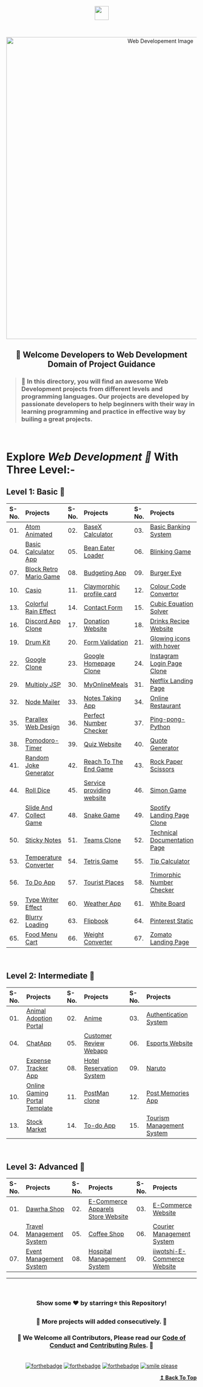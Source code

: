 <p id="top" align="center"><img align="center" height="37" src="https://img.shields.io/badge/ Web Developement- 💻-yellow.svg?&style=for-the-badge&logo=KushalDas&logoColor=blue" /> </p><br>

<p align="center"><img src="http://www.parzlogic.com/wp-content/uploads/2017/10/web-dev.jpg" alt="Web Developement Image" width=800px />
   <h2><p align="center"><strong>🚦 Welcome Developers to Web Development Domain of Project Guidance </strong></p>
</p></h2>

><h3>🏰 In this directory, you will find an awesome Web Development projects from different levels and programming languages. Our projects are developed by passionate developers to help beginners with their way in learning programming and practice in effective way by builing a great projects. </h3>

</br>

# Explore <i>Web Development 🎯</i> With Three Level:-

## Level 1: Basic 🚀

| S-No. | Projects | S-No. | Projects | S-No. | Projects |
|:--|:--|:--|:--|:--|:--|
| 01. | [Atom Animated](https://github.com/Kushal997-das/Project-Guidance/tree/main/Web%20Development/Basic/Atom%20animated) | 02. | [BaseX Calculator](https://github.com/Kushal997-das/Project-Guidance/tree/main/Web%20Development/Basic/BaseX_Calculator) | 03. | [Basic Banking System](https://github.com/Kushal997-das/Project-Guidance/tree/main/Web%20Development/Basic/Basic%20Banking%20System) |
| 04. | [Basic Calculator App](https://github.com/Kushal997-das/Project-Guidance/tree/main/Web%20Development/Basic/Basic%20Calculator%20App) | 05. | [Bean Eater Loader](https://github.com/Kushal997-das/Project-Guidance/tree/main/Web%20Development/Basic/Bean%20Eater%20Loader) | 06. | [Blinking Game](https://github.com/Kushal997-das/Project-Guidance/tree/main/Web%20Development/Basic/Blinking%20Game) |
| 07. | [Block Retro Mario Game](https://github.com/Kushal997-das/Project-Guidance/tree/main/Web%20Development/Basic/Block%20Retro%20Mario%20Game) | 08. | [Budgeting App](https://github.com/Kushal997-das/Project-Guidance/tree/main/Web%20Development/Basic/Budgeting%20App) | 09. | [Burger Eye](https://github.com/Kushal997-das/Project-Guidance/tree/main/Web%20Development/Basic/Burger%20Eye) |
| 10. | [Casio](https://github.com/Kushal997-das/Project-Guidance/tree/main/Web%20Development/Basic/Casio) | 11. | [Claymorphic profile card](https://github.com/Kushal997-das/Project-Guidance/tree/main/Web%20Development/Basic/Claymorphic%20profile%20card) | 12. | [Colour Code Convertor](https://github.com/Kushal997-das/Project-Guidance/tree/main/Web%20Development/Basic/Color_Code_Converter) |
| 13. | [Colorful Rain Effect](https://github.com/rajprem4214/Project-Guidance/tree/rain/Web%20Development/Basic/Colorful%20Rain%20Effect) | 14. | [Contact Form](https://github.com/Kushal997-das/Project-Guidance/tree/main/Web%20Development/Basic/Contact%20Form) | 15. | [Cubic Equation Solver](https://github.com/Kushal997-das/Project-Guidance/tree/main/Web%20Development/Basic/Cubic_Equation_Solver)
| 16. | [Discord App Clone](https://github.com/Kushal997-das/Project-Guidance/tree/main/Web%20Development/Basic/Discord_App_Clone) | 17. | [Donation Website](https://github.com/Kushal997-das/Project-Guidance/tree/main/Web%20Development/Basic/Donation%20Website) | 18. | [Drinks Recipe Website](https://github.com/Kushal997-das/Project-Guidance/tree/main/Web%20Development/Basic/Drinks%20Recipe%20Website(FruitNotBooze)) |
| 19. | [Drum Kit](https://github.com/Kushal997-das/Project-Guidance/tree/main/Web%20Development/Basic/Drum%20Kit) | 20. | [Form Validation](https://github.com/Kushal997-das/Project-Guidance/tree/main/Web%20Development/Basic/Form%20Validation) | 21. | [Glowing icons with hover](https://github.com/Kushal997-das/Project-Guidance/tree/main/Web%20Development/Basic/Glowing%20icons%20with%20hover) |
| 22. | [Google Clone](https://github.com/SamarpanCoder2002/Project-Guidance/tree/main/Web%20Development/Basic/Google%20Clone) | 23. | [Google Homepage Clone](https://github.com/rajprem4214/Project-Guidance/tree/gclone/Web%20Development/Basic/Google%20Homepage%20Clone) | 24. | [Instagram Login Page Clone](https://github.com/abhilipsasahoo03/Project-Guidance/tree/main/Web%20Development%2FBasic%2FInstagram%20Login%20Page%20Clone)  | 25. | [JTM Project](https://github.com/Kushal997-das/Project-Guidance/tree/main/Web%20Development/Basic/JTM%20Project) | 26. | [Live Character Counter](https://github.com/Kushal997-das/Project-Guidance/tree/main/Web%20Development/Basic/Live%20Character%20Counter) | 27. | [Meme Generator](https://github.com/Kushal997-das/Project-Guidance/tree/main/Web%20Development/Basic/Meme-Generator) | 28. | [MixChill(Music_Player)](https://github.com/Kushal997-das/Project-Guidance/tree/main/Web%20Development/Basic/MixChill(Music_Player)) 
| 29. | [Multiply JSP](https://github.com/Kushal997-das/Project-Guidance/tree/main/Web%20Development/Basic/Multiply%20JSP) | 30. | [MyOnlineMeals](https://github.com/Kushal997-das/Project-Guidance/tree/main/Web%20Development/Basic/MyOnlineMeals) | 31. | [Netflix Landing Page](https://github.com/Kushal997-das/Project-Guidance/tree/main/Web%20Development/Basic/Netflix%20Landing%20Page) |
| 32. | [Node Mailer](https://github.com/Kushal997-das/Project-Guidance/tree/main/Web%20Development/Basic/NodeMailer) | 33. | [Notes Taking App](https://github.com/Kushal997-das/Project-Guidance/tree/main/Web%20Development/Basic/Notes%20Taking%20App) | 34. | [Online Restaurant](https://github.com/Kushal997-das/Project-Guidance/tree/main/Web%20Development/Basic/Online%20Restaurant) | 
| 35. | [Parallex Web Design](https://github.com/Kushal997-das/Project-Guidance/tree/main/Web%20Development/Basic/Parallex-Web-Design) | 36. | [Perfect Number Checker](https://github.com/Kushal997-das/Project-Guidance/tree/main/Web%20Development/Basic/Perfect%20Number%20Checker) | 37. | [Ping-pong-Python](https://github.com/Kushal997-das/Project-Guidance/tree/main/Web%20Development/Basic/Ping-pong-Python) |
| 38. | [Pomodoro-Timer](https://github.com/Kushal997-das/Project-Guidance/tree/main/Web%20Development/Basic/Pomodoro-Timer) | 39. | [Quiz Website](https://github.com/Kushal997-das/Project-Guidance/tree/main/Web%20Development/Basic/Quiz%20Website) | 40. | [Quote Generator](https://github.com/SomyaRanjanSahu/Project-Guidance/tree/somya/Web%20Development/Basic/Quote%20Generator) | 
| 41. | [Random Joke Generator](https://github.com/Kushal997-das/Project-Guidance/tree/main/Web%20Development/Basic/Random%20Joke%20Generator) | 42. | [Reach To The End Game](https://github.com/Kushal997-das/Project-Guidance/tree/main/Web%20Development/Basic/Reach%20To%20The%20End%20Game) | 43. | [Rock Paper Scissors](https://github.com/Kushal997-das/Project-Guidance/tree/main/Web%20Development/Basic/RockPaperScissors) | 
| 44. | [Roll Dice](https://github.com/Kushal997-das/Project-Guidance/tree/main/Web%20Development/Basic/Roll%20Dice) | 45. | [Service providing website](https://github.com/charu1603/Project-Guidance/tree/main/Web%20Development/Intermediate/Service%20providing%20website) | 46. | [Simon Game](https://github.com/Kushal997-das/Project-Guidance/tree/main/Web%20Development/Basic/Simon%20Game) | 
| 47. | [Slide And Collect Game](https://github.com/Kushal997-das/Project-Guidance/tree/main/Web%20Development/Basic/Slide%20And%20Collect%20Game) | 48. | [Snake Game](https://github.com/Rashmisingh-18/Project-Guidance/tree/main/Web%20Development/Basic/Snake%20Game) | 49. | [Spotify Landing Page Clone](https://github.com/abhilipsasahoo03/Project-Guidance/tree/my-patch/Web%20Development%2FBasic%2FSpotify%20Landing%20Page%20Clone) | 
| 50. | [Sticky Notes](https://github.com/Kushal997-das/Project-Guidance/tree/main/Web%20Development/Basic/Sticky%20Notes) | 51. | [Teams Clone](https://github.com/Kushal997-das/Project-Guidance/tree/main/Web%20Development/Basic/Teams%20Clone) | 52. | [Technical Documentation Page](https://adhetya.github.io/Technical_Documentation_Page/) | 
| 53. | [Temperature Converter](https://github.com/Kushal997-das/Project-Guidance/tree/main/Web%20Development/Basic/Temperature%20Converter) | 54. | [Tetris Game](https://github.com/SomyaRanjanSahu/Project-Guidance/tree/somya/Web%20Development/Basic/Tetris%20Game) | 55. | [Tip Calculator](https://github.com/RiyaBhandari-2811/Project-Guidance/tree/TipForm/Web%20Development) | 
| 56. | [To Do App](https://github.com/Kushal997-das/Project-Guidance/tree/main/Web%20Development/Basic/To%20Do%20App) | 57. | [Tourist Places](https://github.com/Kushal997-das/Project-Guidance/tree/main/Web%20Development/Basic/Tourist%20Places) | 58. | [Trimorphic Number Checker](https://github.com/Kushal997-das/Project-Guidance/tree/main/Web%20Development/Basic/Trimorphic%20Number%20Checker) |
| 59. | [Type Writer Effect](https://github.com/Kushal997-das/Project-Guidance/tree/main/Web%20Development/Basic/Type%20Writer%20Effect) | 60. | [Weather App](https://github.com/Kushal997-das/Project-Guidance/tree/main/Web%20Development/Basic/Weather%20App) | 61. | [White Board](https://github.com/Kushal997-das/Project-Guidance/tree/main/Web%20Development/Basic/White%20Board) |
| 62. | [Blurry Loading](https://github.com/Kushal997-das/Project-Guidance/tree/main/Web%20Development/Basic/blurry_loading) | 63. | [Flipbook](https://github.com/Kushal997-das/Project-Guidance/tree/main/Web%20Development/Basic/flipbook) | 64. | [Pinterest Static](https://github.com/Kushal997-das/Project-Guidance/tree/main/Web%20Development/Basic/pinterest-static) |
| 65. | [Food Menu Cart](https://github.com/Kushal997-das/Project-Guidance/tree/main/Web%20Development/Basic/Food%20Menu%20Cart) | 66. | [Weight Converter](https://github.com/Kushal997-das/Project-Guidance/tree/main/Web%20Development/Basic/Weight-Converter) | 67. | [Zomato Landing Page](https://github.com/Kushal997-das/Project-Guidance/tree/main/Web%20Development/Basic/Zomato-Landing-Page) | 
<br>

## Level 2: Intermediate 🚀

| S-No. | Projects | S-No. | Projects | S-No. | Projects |
|:--|:--|:--|:--|:--|:--|
| 01. | [Animal Adoption Portal](https://github.com/Kushal997-das/Project-Guidance/tree/main/Web%20Development/Intermediate/animal%20adoption%20portal) | 02. | [Anime](https://github.com/Kushal997-das/Project-Guidance/tree/main/Web%20Development/Intermediate/Anime) | 03. | [Authentication System](https://github.com/Kushal997-das/Project-Guidance/tree/main/Web%20Development/Intermediate/Authentication%20System) |
| 04. | [ChatApp](https://github.com/Kushal997-das/Project-Guidance/tree/main/Web%20Development/Intermediate/ChatApp) | 05. | [Customer Review Webapp](https://github.com/Kushal997-das/Project-Guidance/tree/main/Web%20Development/Intermediate/Customer%20Review%20Webapp) | 06. | [Esports Website](https://github.com/Kushal997-das/Project-Guidance/tree/main/Web%20Development/Intermediate/Esports%20Website) |
| 07. | [Expense Tracker App](https://github.com/Kushal997-das/Project-Guidance/tree/main/Web%20Development/Intermediate/Expense%20Tracker%20App) | 08. | [Hotel Reservation System](https://github.com/Kushal997-das/Project-Guidance/tree/main/Web%20Development/Intermediate/Hotel%20Reservation%20System) | 09. | [Naruto](https://github.com/Kushal997-das/Project-Guidance/tree/main/Web%20Development/Intermediate/Naruto) |
| 10. | [Online Gaming Portal Template](https://github.com/Kushal997-das/Project-Guidance/tree/main/Web%20Development/Intermediate/Online%20Gaming%20Portal%20Template) | 11. | [PostMan clone](https://github.com/Kushal997-das/Project-Guidance/tree/postman/Web%20Development) | 12. | [Post Memories App](https://github.com/Kushal997-das/Project-Guidance/tree/main/Web%20Development/Intermediate/post-memories-app)
| 13. | [Stock Market](https://github.com/Kushal997-das/Project-Guidance/tree/main/Web%20Development/Intermediate/Stock%20Market) | 14. | [To-do App](https://github.com/Kushal997-das/Project-Guidance/tree/main/Web%20Development/Intermediate/To-do%20app) | 15. | [Tourism Management System](https://github.com/Kushal997-das/Project-Guidance/tree/main/Web%20Development/Intermediate/TourismManagementSystem) 
<br>

## Level 3: Advanced 🚀

| S-No. | Projects | S-No. | Projects | S-No. | Projects |
|:--|:--|:--|:--|:--|:--|
| 01. | [Dawrha Shop](https://github.com/Kushal997-das/Project-Guidance/tree/main/Web%20Development/Advanced/Dawrha%20Shop) | 02. | [E-Commerce Apparels Store Website](https://github.com/Kushal997-das/Project-Guidance/tree/main/Web%20Development/Advanced/E-Comm%20Apparels%20Store%20Website) | 03. | [E-Commerce Website](https://github.com/Kushal997-das/Project-Guidance/tree/main/Web%20Development/Advanced/E-Commerce%20Website)
| 04. | [Travel Management System](https://github.com/Kushal997-das/Project-Guidance/tree/main/Web%20Development/Advanced/Travel%20Management%20System) | 05. | [Coffee Shop](https://github.com/Kushal997-das/Project-Guidance/tree/main/Web%20Development/Advanced/coffee%20shop) | 06. | [Courier Management System](https://github.com/Kushal997-das/Project-Guidance/tree/main/Web%20Development/Advanced/courier%20management%20system) |
| 07. | [Event Management System](https://github.com/Kushal997-das/Project-Guidance/tree/main/Web%20Development/Advanced/event%20management%20system) | 08. | [Hospital Management System](https://github.com/Kushal997-das/Project-Guidance/tree/main/Web%20Development/Advanced/hospital%20management%20system) | 09. | [iiwotshi-E-Commerce Website](https://github.com/Kushal997-das/Project-Guidance/tree/main/Web%20Development/Advanced/iiwotshi-E-Commerce%20Website) |

---

<br/>
<h3> <p align="center">Show some ❤️ by starring⭐ this Repository!</p> </h3>

<h3> <p align="center"> 💌 More projects will added consecutively. 💌</p> </h3>

### <p align="center"> 🎉 We Welcome all Contributors, Please read our [Code of Conduct](https://github.com/Kushal997-das/Project-Guidance/blob/main/CODE_OF_CONDUCT.md) and [Contributing Rules](https://github.com/Kushal997-das/Project-Guidance/blob/main/CONTRIBUTING.md). 🎉<br> <br>

<div align="center">

[![forthebadge](https://forthebadge.com/images/badges/built-by-developers.svg)](https://forthebadge.com)
[![forthebadge](https://forthebadge.com/images/badges/built-with-love.svg)](https://forthebadge.com)
[![forthebadge](https://forthebadge.com/images/badges/built-with-swag.svg)](https://forthebadge.com)
[![smile please](https://forthebadge.com/images/badges/makes-people-smile.svg)](https://github.com/Kushal997-das/)

</div>
<div align="right">
  <b><a href="#top">↥ Back To Top</a></b>
</div>

